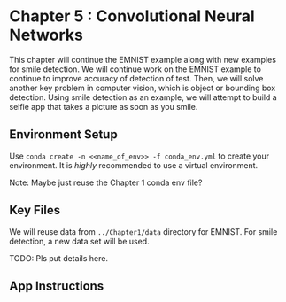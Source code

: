 # Chapter 5 : Convolutional Neural Networks

This chapter will continue the EMNIST example along with new examples for smile detection. We will continue work on the EMNIST example to continue to improve accuracy of detection of test. Then, we will solve another key problem in computer vision, which is object or bounding box detection. Using smile detection as an example, we will attempt to build a selfie app that takes a picture as soon as you smile.

## Environment Setup
Use `conda create -n <<name_of_env>> -f conda_env.yml` to create your environment. It is *highly* recommended to use a virtual environment.

Note: Maybe just reuse the Chapter 1 conda env file?

## Key Files
 We will reuse data from `../Chapter1/data` directory for EMNIST. For smile detection, a new data set will be used. 
 
 TODO: Pls put details here.
 
## App Instructions
<TODO>
 
